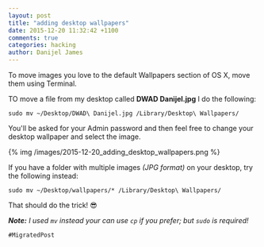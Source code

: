 ```yaml
---
layout: post
title: "adding desktop wallpapers"
date: 2015-12-20 11:32:42 +1100
comments: true
categories: hacking
author: Danijel James
---
```

To move images you love to the default Wallpapers section of OS X, move them using Terminal.

TO move a file from my desktop called **DWAD Danijel.jpg** I do the following:

    sudo mv ~/Desktop/DWAD\ Danijel.jpg /Library/Desktop\ Wallpapers/

You'll be asked for your Admin password and then feel free to change your desktop wallpaper and select the image.

{% img /images/2015-12-20_adding_desktop_wallpapers.png %}

If you have a folder with multiple images _(JPG format)_ on your desktop, try the following instead:

    sudo mv ~/Desktop/wallpapers/* /Library/Desktop\ Wallpapers/

That should do the trick! 😎

_**Note:** I used `mv` instead your can use `cp` if you prefer; but `sudo` is required!_

`#MigratedPost`

